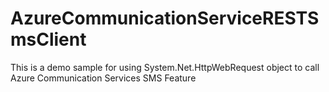# AzureCommunicationServiceRESTSmsClient
This is a demo sample for using System.Net.HttpWebRequest object to call Azure Communication Services SMS Feature 
